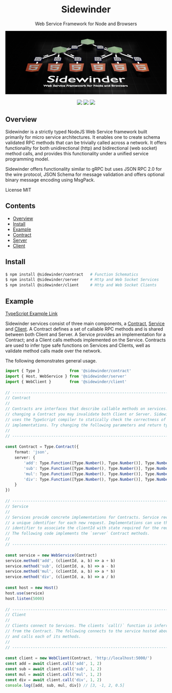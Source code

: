 <div align='center'>

<h1>Sidewinder</h1>

<p>Web Service Framework for Node and Browsers</p>

<img src="https://github.com/sinclairzx81/sidewinder/blob/master/build/assets/sidewinder.png?raw=true" />

[<img src="https://img.shields.io/npm/v/@sidewinder/contract?label=%40sidewinder%2Fcontract">](https://www.npmjs.com/package/@sidewinder/contract) [<img src="https://img.shields.io/npm/v/@sidewinder/server?label=%40sidewinder%2Fserver">](https://www.npmjs.com/package/@sidewinder/server) [<img src="https://img.shields.io/npm/v/@sidewinder/client?label=%40sidewinder%2Fclient">](https://www.npmjs.com/package/@sidewinder/client)

</div>

## Overview

Sidewinder is a strictly typed NodeJS Web Service framework built primarily for micro service architectures. It enables one to create schema validated RPC methods that can be trivially called across a network. It offers functionality for both unidirectional (http) and bidirectional (web socket) method calls, and provides this functionality under a unified service programming model.

Sidewinder offers functionality similar to gRPC but uses JSON RPC 2.0 for the wire protocol, JSON Schema for message validation and offers optional binary message encoding using MsgPack.

License MIT

## Contents

- [Overview](#Overview)
- [Install](#Install)
- [Example](#Example)
- [Contract](libs/contract/readme.md)
- [Server](libs/server/readme.md)
- [Client](libs/client/readme.md)


## Install

```bash
$ npm install @sidewinder/contract   # Function Schematics
$ npm install @sidewinder/server     # Http and Web Socket Services
$ npm install @sidewinder/client     # Http and Web Socket Clients
```

## Example

[TypeScript Example Link](https://www.typescriptlang.org/play?#code/JYWwDg9gTgLgBAbzgFQJ5gKZwL5z-g-AMyghDgHIABAZ2ABMMB3YAO0agHoBjCVmKAENuMCgChQkWIjgAJCDRgAaOAHUMAIwDKGKADdg3LLhJlKtBszYdONXXt3jJ0eEnUaAwgBtgGfjkJiUnJqOkYWdl0eHz9RMTFOTjgAWlS09IzMrOyc3LychKSPPgFhGELCuGL+IREaOEEoLDYYXSJhDHqYAAtBeEYabihgDSxuQS8vQQ0vLBAMHoh6er44O31DToA6OAAhVDhK7l7WAHM2U4aqktr4VAgAVzgQQQO2PQmGPqwNCB6qmL+aBwHT6XQ7LSWCIcSoPOxdbpYNCYLRDYBgeC8cDAWZQOAwCBrGB9QwTLwHY4YbgAa3xiLgvCgTRErE6KyIcF+PUqklm834JL4NB2yCgFJO5zOdKwRAgkwgEUuYEagnmrSg9UE7DgTRgDygrHx6G2FUSKXyFstVut6XivFYimuNTKcAAvChjVtqqURAAKBBiAiyqAvGAALkoACsaHwKEpA-h1g4oBGA4E8BRBPR6BQI8iMFsAGIPVgiYB8X0AbXzWwAcg8QKMoL6AJQqGv1xu6VsAXXbns7TdbbYTgQoNAeGlzHswRZLZYr1YHDaHbZnBcH3ZbffXdZXW5H6coIAeXmnNeLpZg5dYVY7++ba-vXcfO+fq8P6Yo9GAenPnsvBdbyXWdN0fftQIfXsII3KCW0-PBsDEbAW3iM0bQwzCsOSSpQQMIxTSSPDNnqMBSAMRgGT4IYFmacA+ViQUHTgYMnR9GBhRBexNh1KkMF-DBKkEOAS2AABHB5mkYfhgCIXw8VYjBhG6OBWSYXiJM6GAdgASXojB+WJa8hQZLURLsOlgBoHlpOvOTdHxQlBBoGNuGAb5pQZQEYB0+g4BYf5FA8poJOAJo-NYnosBCyTFB2SpkHpWV5UVKjKN5AzYgRLAAAMk10HK2NuZ4Fm6JZhUI81sOqmqsjtIV4CTHj3TUtRNGIoxfW9W5UKaowtjVMr6F9TNszjOBfW4bzfJUQQVA0Fs3QAPiuABqTleu4-rBqWEaJynFRJum+hZvmxbXRW4Tkg2sQ+oLHbhooE8z0OqbfH4GaGjO5argAKhuu6BtK3bv1-cajvenyTq+jafuEpIFvqh14DKx0WuYOQFBgVsxFR7S4QwX07tQvGth8RQ-F9ABWAAGOnUMqWqmeZypvEhyq2ayqjWFZERHK4jYjE4xKxm8+ocvGSZW0Koh52Mw0rLgNgiF0cLKlMcgoqKsoRSSuUvAVC5ud5jj+a1u64DxjA-OmCAHCE7VJa8eolOOOAIA5YBTYeirEkZ5mA+wpHHTe2I3VUjH3E5-gupuMoVAoboYBgMAw0SA3JbxsNabpzgKFQ+1HSzPz3UEJhBC9rzIa2J2RuL8aAEYVAAJgLhq1kncOy4rzFvJrsk9snRuW7b5HnlPLvy8r0P+H7qWntPYe4FbsRC-6X9J57qvYjnrwRp-P8VCb5fR5jWYyYgU4q2LlR9pUZ6VAPntFrNSsAGYVGSY-m5UGmtipnsQA)

Sidewinder services consist of three main components, a [Contract](libs/contract/readme.md), [Service](libs/server/readme.md) and [Client](libs/client/readme.md). A Contract defines a set of callable RPC methods and is shared between both Client and Server. A Service provides an implementation for a Contract; and a Client calls methods implemented on the Service. Contracts are used to infer type safe functions on Services and Clients, well as validate method calls made over the network.

The following demonstrates general usage.

```typescript
import { Type }             from '@sidewinder/contract'
import { Host, WebService } from '@sidewinder/server'
import { WebClient }        from '@sidewinder/client'

// ---------------------------------------------------------------------------
// Contract
//
// Contracts are interfaces that describe callable methods on services. By 
// changing a Contract you may invalidate both Client or Server. Sidewinder
// uses the TypeScript compiler to statically check the correctness of both
// implementations. Try changing the following parameters and return types.
//
// ---------------------------------------------------------------------------

const Contract = Type.Contract({
    format: 'json',
    server: {
        'add': Type.Function([Type.Number(), Type.Number()], Type.Number()),
        'sub': Type.Function([Type.Number(), Type.Number()], Type.Number()),
        'mul': Type.Function([Type.Number(), Type.Number()], Type.Number()),
        'div': Type.Function([Type.Number(), Type.Number()], Type.Number()),
    }
})

// ---------------------------------------------------------------------------
// Service
//
// Services provide concrete implementations for Contracts. Service receive
// a unique identifier for each new request. Implementations can use this
// identifier to associate the clientId with state required for the request. 
// The following code implements the `server` Contract methods.
//
// ---------------------------------------------------------------------------

const service = new WebService(Contract)
service.method('add', (clientId, a, b) => a + b)
service.method('sub', (clientId, a, b) => a - b)
service.method('mul', (clientId, a, b) => a * b)
service.method('div', (clientId, a, b) => a / b)

const host = new Host()
host.use(service)
host.listen(5000)

// ---------------------------------------------------------------------------
// Client
//
// Clients connect to Services. The clients `call()` function is inferred
// from the Contract. The following connects to the service hosted above
// and calls each of its methods.
//
// ---------------------------------------------------------------------------

const client = new WebClient(Contract, 'http://localhost:5000/')
const add = await client.call('add', 1, 2)
const sub = await client.call('sub', 1, 2)
const mul = await client.call('mul', 1, 2)
const div = await client.call('div', 1, 2)
console.log([add, sub, mul, div]) // [3, -1, 2, 0.5]
```
